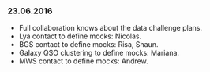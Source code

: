 
### 23.06.2016

* Full collaboration knows about the data challenge plans.  
* Lya contact to define mocks: Nicolas.  
* BGS contact to define mocks: Risa, Shaun.  
* Galaxy QSO clustering to define mocks: Mariana.  
* MWS contact to define mocks: Andrew.  
